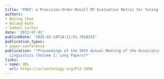```yaml
---
title: 'PORT: a Precision-Order-Recall MT Evaluation Metric for Tuning'
authors:
- Boxing Chen
- Roland Kuhn
- Samuel Larkin
date: '2012-07-01'
publishDate: '2025-02-19T14:11:51.761815Z'
publication_types:
- paper-conference
publication: '*Proceedings of the 50th Annual Meeting of the Association for Computational
  Linguistics (Volume 1: Long Papers)*'
links:
- name: URL
  url: https://aclanthology.org/P12-1098
---
```


